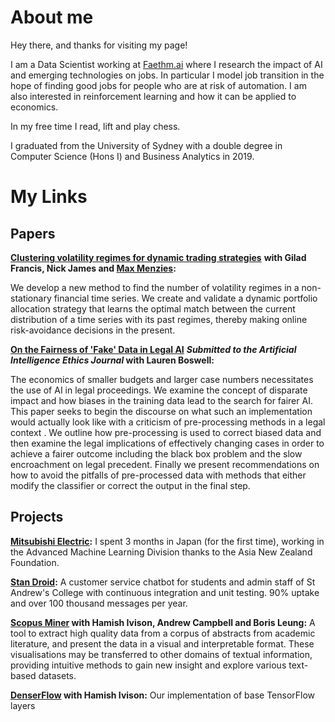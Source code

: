 # About me
Hey there, and thanks for visiting my page!

I am a Data Scientist working at [Faethm.ai](https://faethm.ai/) where I research the impact of AI and emerging technologies on jobs. In particular I model job transition in the hope of finding good jobs for people who are at risk of automation. I am also interested in reinforcement learning and how it can be applied to economics.

In my free time I read, lift and play chess.  

I graduated from the University of Sydney with a double degree in Computer Science (Hons I) and Business Analytics in 2019. 

# My Links
## Papers
__[Clustering volatility regimes for dynamic trading strategies](https://arxiv.org//abs/2004.09963)__
__with Gilad Francis, Nick James and [Max Menzies](https://maxmenzies.com):__ 

We develop a new method to find the number of volatility regimes in a non-stationary financial time series. We create and validate a dynamic portfolio allocation strategy that learns the optimal match between the current distribution of a time series with its past regimes, thereby making online risk-avoidance decisions in the present.

__[On the Fairness of 'Fake' Data in Legal AI](https://arxiv.org/abs/2009.04640)__
__*Submitted to the Artificial Intelligence Ethics Journal* with Lauren Boswell:__

The economics of smaller budgets and larger case numbers necessitates the use of AI in legal proceedings. We examine the concept of disparate impact and how biases in the training data lead to the search for fairer AI. This paper seeks to begin the discourse on what such an implementation would actually look like with a criticism of pre-processing methods in a legal context . We outline how pre-processing is used to correct biased data and then examine the legal implications of effectively changing cases in order to achieve a fairer outcome including the black box problem and the slow encroachment on legal precedent. Finally we present recommendations on how to avoid the pitfalls of pre-processed data with methods that either modify the classifier or correct the output in the final step. 
## Projects

__[Mitsubishi Electric](https://www.asianz.org.nz/business/intern-optimizes-life-and-algorithms-in-tokyo/):__ I spent 3 months in Japan (for the first time), working in the Advanced Machine Learning Division thanks to the Asia New Zealand Foundation. 

__[Stan Droid](https://bitbucket.org/a-prakash/publicstan/src/master/):__ A customer service chatbot for students and admin staff of St Andrew's College with continuous integration and unit testing. 90% uptake and over 100 thousand messages per year.

__[Scopus Miner](https://bitbucket.org/hamishivi/scopusminer/src/master/) with Hamish Ivison, Andrew Campbell and Boris Leung:__ A tool to extract high quality data from a corpus of abstracts from academic literature, and present the data in a visual and interpretable format. These visualisations may be transferred to other domains of textual information, providing intuitive methods to gain new insight and explore various text-based datasets. 

__[DenserFlow](https://github.com/hamishivi/DenserFlow) with Hamish Ivison:__ Our implementation of base TensorFlow layers
